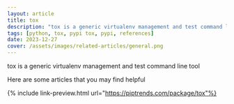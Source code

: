 ```yaml
---
layout: article
title: tox
description: "tox is a generic virtualenv management and test command line tool"
tags: [python, tox, pypi tox, pypi, references]
date: 2023-12-27
cover: /assets/images/related-articles/general.png
---
```


tox is a generic virtualenv management and test command line tool

Here are some articles that you may find helpful

{% include link-preview.html url="https://piptrends.com/package/tox"%}